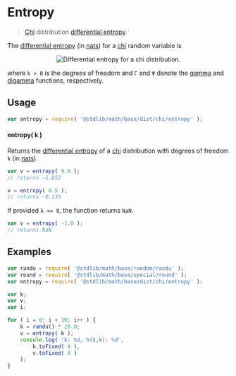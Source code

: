 # Entropy

> [Chi][chi] distribution [differential entropy][entropy].


<!-- Section to include introductory text. Make sure to keep an empty line after the intro `section` element and another before the `/section` close. -->

<section class="intro">

The [differential entropy][entropy] (in [nats][nats]) for a [chi][chi] random variable is

<!-- <equation class="equation" label="eq:entropy" align="center" raw="h\left( X \right) = \ln(\Gamma(k/2)){\tfrac{1}{2}}(k\!-\!\ln(2)\!-\!(k\!-\!1)\psi(k/2))" alt="Differential entropy for a chi distribution."> -->

<div class="equation" align="center" data-raw-text="h\left( X \right) = \ln(\Gamma(k/2)){\tfrac{1}{2}}(k\!-\!\ln(2)\!-\!(k\!-\!1)\psi(k/2))" data-equation="eq:entropy">
    <img src="" alt="Differential entropy for a chi distribution.">
    <br>
</div>

<!-- </equation> -->

where `k > 0` is the degrees of freedom and `Γ` and `Ψ` denote the [gamma][gamma] and [digamma][digamma] functions, respectively.

</section>

<!-- /.intro -->

<!-- Package usage documentation. -->

<section class="usage">

## Usage

``` javascript
var entropy = require( '@stdlib/math/base/dist/chi/entropy' );
```

#### entropy( k )

Returns the [differential entropy][entropy] of a [chi][chi] distribution with degrees of freedom `k` (in [nats][nats]).

``` javascript
var v = entropy( 9.0 );
// returns ~1.052

v = entropy( 0.5 );
// returns ~0.135
```

If provided `k <= 0`, the function returns `NaN`.

``` javascript
var v = entropy( -1.0 );
// returns NaN
```

</section>

<!-- /.usage -->

<!-- Package usage notes. Make sure to keep an empty line after the `section` element and another before the `/section` close. -->

<section class="notes">

</section>

<!-- /.notes -->

<!-- Package usage examples. -->

<section class="examples">

## Examples

``` javascript
var randu = require( '@stdlib/math/base/random/randu' );
var round = require( '@stdlib/math/base/special/round' );
var entropy = require( '@stdlib/math/base/dist/chi/entropy' );

var k;
var v;
var i;

for ( i = 0; i < 10; i++ ) {
    k = randu() * 20.0;
    v = entropy( k );
    console.log( 'k: %d, h(X,k): %d',
        k.toFixed( 4 ),
        v.toFixed( 4 )
    );
}
```

</section>

<!-- /.examples -->

<!-- Section to include cited references. If references are included, add a horizontal rule *before* the section. Make sure to keep an empty line after the `section` element and another before the `/section` close. -->

<section class="references">

</section>

<!-- /.references -->

<!-- Section for all links. Make sure to keep an empty line after the `section` element and another before the `/section` close. -->

<section class="links">

[chi]: https://en.wikipedia.org/wiki/Chi_distribution
[digamma]: https://en.wikipedia.org/wiki/Digamma_function
[entropy]: https://en.wikipedia.org/wiki/Entropy_%28information_theory%29
[gamma]: https://en.wikipedia.org/wiki/Gamma_function
[nats]: https://en.wikipedia.org/wiki/Nat_%28unit%29
 
</section>

<!-- /.links -->
